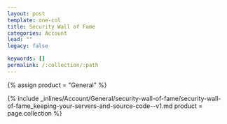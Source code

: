 ```yaml
---
layout: post
template: one-col
title: Security Wall of Fame
categories: Account
lead: ""
legacy: false

keywords: []
permalink: /:collection/:path
---
```



{% assign product = "General" %}

{% include _inlines/Account/General/security-wall-of-fame/security-wall-of-fame_keeping-your-servers-and-source-code--v1.md  product = page.collection %}

